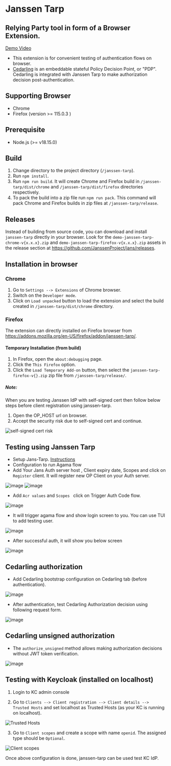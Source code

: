 # Janssen Tarp

## Relying Party tool in form of a Browser Extension.

[Demo Video](https://www.loom.com/share/b112b9c7214a4920812a2ebe9c36dbf5?sid=7a15d2e5-881e-4002-9b8c-902dd1d80cec)

- This extension is for convenient testing of authentication flows on browser.
- [Cedarling](https://docs.jans.io/head/cedarling/cedarling-overview/) is an embeddable stateful Policy Decision Point, or "PDP". Cedarling is integrated with Janssen Tarp to make authorization decision post-authentication.

## Supporting Browser

- Chrome
- Firefox (version >= 115.0.3 )

## Prerequisite

- Node.js (>= v18.15.0)

## Build

1. Change directory to the project directory (`/janssen-tarp`).
2. Run `npm install`.
3. Run `npm run build`. It will create Chrome and Firefox build in `/janssen-tarp/dist/chrome` and `/janssen-tarp/dist/firefox` directories respectively.
4. To pack the build into a zip file run `npm run pack`. This command will pack  Chrome and Firefox builds in zip files at `/janssen-tarp/release`.

## Releases

Instead of building from source code, you can download and install `janssen-tarp` directly in your browser. Look for the `demo-janssen-tarp-chrome-v{x.x.x}.zip` and `demo-janssen-tarp-firefox-v{x.x.x}.zip` assets in the release section at https://github.com/JanssenProject/jans/releases. 

## Installation in browser

### Chrome

1. Go to `Settings --> Extensions` of Chrome browser.
2. Switch on the `Developer mode`.
3. Click on `Load unpacked` button to load the extension and select the build created in `/janssen-tarp/dist/chrome` directory.

### Firefox

The extension can directly installed on Firefox browser from https://addons.mozilla.org/en-US/firefox/addon/janssen-tarp/.

#### Temporary Installation (from build)

1. In Firefox, open the `about:debugging` page.
2. Click the `This Firefox` option.
3. Click the `Load Temporary Add-on` button, then select the `janssen-tarp-firefox-v{}.zip` zip file from `/janssen-tarp/release/`.

##### Note:

When you are testing Janssen IdP with self-signed cert then follow below steps before client registration using janssen-tarp.

1. Open the OP_HOST url on browser.
2. Accept the security risk due to self-signed cert and continue.

![self-signed cert risk](./docs/images/untrusted_cert_risk.png)

## Testing using Janssen Tarp

* Setup Jans-Tarp. [Instructions](https://github.com/JanssenProject/jans/tree/main/demos/janssen-tarp)
* Configuration to run Agama flow
* Add Your Jans Auth server host , Client expiry date, Scopes and click on `Register` client. It will register new OP Client on your Auth server.

![image](./docs/images/add-oidc-client.png)
![image](./docs/images/oidc-client-reg.png)

* Add `Acr values` and `Scopes ` click on Trigger Auth Code flow.

![image](./docs/images/authentication-flow-input.png)

* It will trigger agama flow and show login screen to you. You can use TUI to add testing user.

![image](./docs/images/agamapw-login.png)

* After successful auth, it will show you below screen

![image](./docs/images/successful-tarp-auth-screen.png)

## Cedarling authorization

* Add Cedarling bootstrap configuration on Cedarling tab (before authentication).

![image](./docs/images/add-bootstrap-config.png)

* After authentication, test Cedarling Authorization decision using following request form.

![image](./docs/images/cedar-auth-form.png)

## Cedarling unsigned authorization

* The `authorize_unsigned` method allows making authorization decisions without JWT token verification.

![image](./docs/images/unsigned-cedar-authz.png)

## Testing with Keycloak (installed on localhost)

1. Login to KC admin console

2. Go to `Clients --> Client registration --> Client details --> Trusted Hosts`  and set localhost as Trusted Hosts (as your KC is running on localhost).

![Trusted Hosts](./docs/images/kc_trusted_hosts.png)

3. Go to `Client scopes` and create a scope with name `openid`. The assigned type should be `Optional`.

![Client scopes](./docs/images/kc_add_scope.png)

Once above configuration is done, janssen-tarp can be used test KC IdP.
